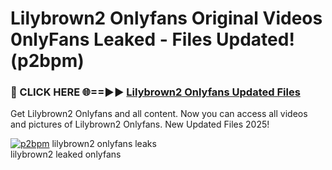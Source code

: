 # Lilybrown2 Onlyfans Original Videos 0nlyFans Leaked - Files Updated! (p2bpm)

<h3>🔴 CLICK HERE 🌐==►► <a href="https://tinyurl.com/2jnfzry5" rel="nofollow">Lilybrown2 Onlyfans Updated Files</a></h3>

Get Lilybrown2 Onlyfans and all content. Now you can access all videos and pictures of Lilybrown2 Onlyfans. New Updated Files 2025!

[![p2bpm](https://i.imgur.com/GyGTBgg.gif)](https://tinyurl.com/2jnfzry5)
lilybrown2 onlyfans leaks<br>
lilybrown2 leaked onlyfans